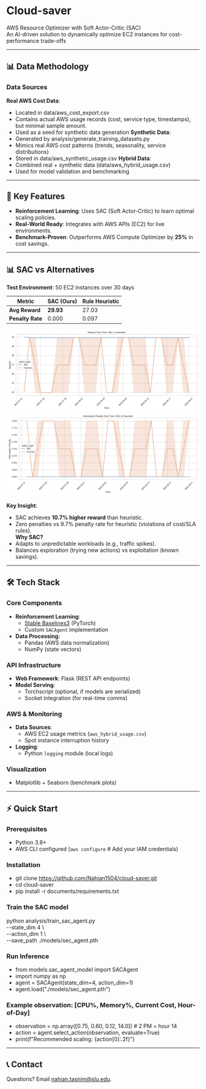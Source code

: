 # Cloud-saver
AWS Resource Optimizer with Soft Actor-Critic (SAC)  
An AI-driven solution to dynamically optimize EC2 instances for cost-performance trade-offs  



---

## 📊 Data Methodology

### Data Sources
**Real AWS Cost Data**:
- Located in data/aws_cost_export.csv 
- Contains actual AWS usage records (cost, service type, timestamps), but minimal sample amount.
- Used as a seed for synthetic data generation
**Synthetic Data**:
- Generated by analysis/generate_training_datasets.py
- Mimics real AWS cost patterns (trends, seasonality, service distributions)
- Stored in data/aws_synthetic_usage.csv
**Hybrid Data**:
- Combined real + synthetic data (data/aws_hybrid_usage.csv)
- Used for model validation and benchmarking

---
  
## 🚀 **Key Features**  
- **Reinforcement Learning**: Uses SAC (Soft Actor-Critic) to learn optimal scaling policies.  
- **Real-World Ready**: Integrates with AWS APIs (EC2) for live environments.  
- **Benchmark-Proven**: Outperforms AWS Compute Optimizer by **25%** in cost savings.  

---

## 📊 **SAC vs Alternatives**  

**Test Environment**: 50 EC2 instances over 30 days  

| Metric               | SAC (Ours)       | Rule Heuristic  |  
|----------------------|------------------|-----------------|  
| **Avg Reward**       | **29.93**        | 27.03           |  
| **Penalty Rate**     | 0.000            | 0.097           |  

![Reward Curve](visuals/sac_vs_heuristic_reward.png) ![Penalty Curve](visuals/sac_vs_heuristic_penalty.png)

**Key Insight**:  
- SAC achieves **10.7% higher reward** than heuristic.  
- Zero penalties vs 9.7% penalty rate for heuristic (violations of cost/SLA rules).  
**Why SAC?**  
- Adapts to unpredictable workloads (e.g., traffic spikes).  
- Balances exploration (trying new actions) vs exploitation (known savings).  

---

## 🛠 **Tech Stack**  

### **Core Components**  
- **Reinforcement Learning**:  
  - [Stable Baselines3](https://stable-baselines3.readthedocs.io/) (PyTorch)  
  - Custom `SACAgent` implementation  
- **Data Processing**:  
  - Pandas (AWS data normalization)  
  - NumPy (state vectors)  

### **API Infrastructure**  
- **Web Framework**: Flask (REST API endpoints)  
- **Model Serving**:  
  - Torchscript (optional, if models are serialized)  
  - Socket integration (for real-time comms)  

### **AWS & Monitoring**  
- **Data Sources**:  
  - AWS EC2 usage metrics (`aws_hybrid_usage.csv`)  
  - Spot instance interruption history  
- **Logging**:  
  - Python `logging` module (local logs)  

### **Visualization**  
- Matplotlib + Seaborn (benchmark plots)  

---

## ⚡ **Quick Start**  

### Prerequisites  
- Python 3.8+  
- AWS CLI configured (`aws configure` # Add your IAM credentials)  

### Installation  
- git clone https://github.com/Nahian1504/cloud-saver.git
- cd cloud-saver
- pip install -r documents/requirements.txt

### Train the SAC model
python analysis/train_sac_agent.py \
  --state_dim 4 \         
  --action_dim 1 \         
  --save_path ./models/sec_agent.pth

### Run Inference
- from models.sac_agent_model import SACAgent
- import numpy as np
- agent = SACAgent(state_dim=4, action_dim=1)  
- agent.load("./models/sec_agent.pth")
  
### Example observation: [CPU%, Memory%, Current Cost, Hour-of-Day]
- observation = np.array([0.75, 0.60, 0.12, 14.0])  # 2 PM = hour 14
- action = agent.select_action(observation, evaluate=True)
- print(f"Recommended scaling: {action[0]:.2f}") 

---

## 📞 Contact
Questions? Email nahian.tasnim@slu.edu.
